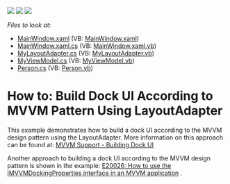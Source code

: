 <!-- default badges list -->
![](https://img.shields.io/endpoint?url=https://codecentral.devexpress.com/api/v1/VersionRange/128643039/21.1.5%2B)
[![](https://img.shields.io/badge/Open_in_DevExpress_Support_Center-FF7200?style=flat-square&logo=DevExpress&logoColor=white)](https://supportcenter.devexpress.com/ticket/details/T273592)
[![](https://img.shields.io/badge/📖_How_to_use_DevExpress_Examples-e9f6fc?style=flat-square)](https://docs.devexpress.com/GeneralInformation/403183)
<!-- default badges end -->
<!-- default file list -->
*Files to look at*:

* [MainWindow.xaml](./CS/dxSampleGrid/MainWindow.xaml) (VB: [MainWindow.xaml](./VB/dxSampleGrid/MainWindow.xaml))
* [MainWindow.xaml.cs](./CS/dxSampleGrid/MainWindow.xaml.cs) (VB: [MainWindow.xaml.vb](./VB/dxSampleGrid/MainWindow.xaml.vb))
* [MyLayoutAdapter.cs](./CS/dxSampleGrid/MyClasses/MyLayoutAdapter.cs) (VB: [MyLayoutAdapter.vb](./VB/dxSampleGrid/MyClasses/MyLayoutAdapter.vb))
* [MyViewModel.cs](./CS/dxSampleGrid/MyClasses/MyViewModel.cs) (VB: [MyViewModel.vb](./VB/dxSampleGrid/MyClasses/MyViewModel.vb))
* [Person.cs](./CS/dxSampleGrid/MyClasses/Person.cs) (VB: [Person.vb](./VB/dxSampleGrid/MyClasses/Person.vb))
<!-- default file list end -->
# How to: Build Dock UI According to MVVM Pattern Using LayoutAdapter


<p>This example demonstrates how to build a dock UI according to the MVVM design pattern using the LayoutAdapter. More information on this approach can be found at: <a href="https://documentation.devexpress.com/#WPF/CustomDocument11386">MVVM Support - Building Dock UI</a></p>
<p>Another approach to building a dock UI according to the MVVM design pattern is shown in the example: <a href="https://www.devexpress.com/Support/Center/p/E20026">E20026: How to use the IMVVMDockingProperties interface in an MVVM application</a> .</p>

<br/>


